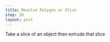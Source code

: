 ```yaml
---
title: Revolve Polygon or Slice 
step: 20
layout: post
---
```


Take a slice of an object then extrude that slice

<script src="https://gist.github.com/madhephaestus/bca12f6f75981559f8473feee7217f41.js"></script>